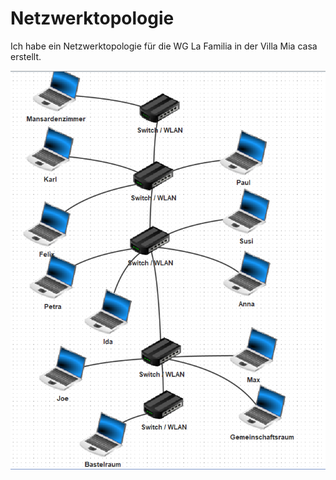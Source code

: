 # Netzwerktopologie

Ich habe ein Netzwerktopologie für die WG La Familia in der Villa Mia casa erstellt.

![Netzwerktopologie][netzwerktopologie]

[netzwerktopologie]: /Images/Aufgabe_1_Netzwerktopologie.png